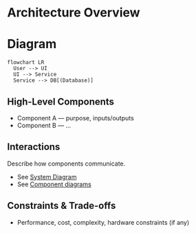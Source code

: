 
# Architecture Overview

# Diagram

```mermaid
flowchart LR
  User --> UI
  UI --> Service
  Service --> DB[(Database)]
```

## High-Level Components
- Component A — purpose, inputs/outputs
- Component B — ...

## Interactions
Describe how components communicate.
- See [System Diagram](system_diagram.md)
- See [Component diagrams](component_diagrams/)

## Constraints & Trade-offs
- Performance, cost, complexity, hardware constraints (if any)
